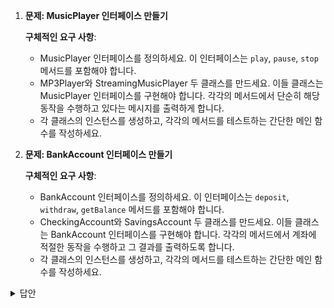 
1. **문제: MusicPlayer 인터페이스 만들기**

    **구체적인 요구 사항**:
    - MusicPlayer 인터페이스를 정의하세요. 이 인터페이스는 `play`, `pause`, `stop` 메서드를 포함해야 합니다.
    - MP3Player와 StreamingMusicPlayer 두 클래스를 만드세요. 이들 클래스는 MusicPlayer 인터페이스를 구현해야 합니다. 각각의 메서드에서 단순히 해당 동작을 수행하고 있다는 메시지를 출력하게 합니다.
    - 각 클래스의 인스턴스를 생성하고, 각각의 메서드를 테스트하는 간단한 메인 함수를 작성하세요.

2. **문제: BankAccount 인터페이스 만들기**

    **구체적인 요구 사항**:
    - BankAccount 인터페이스를 정의하세요. 이 인터페이스는 `deposit`, `withdraw`, `getBalance` 메서드를 포함해야 합니다.
    - CheckingAccount와 SavingsAccount 두 클래스를 만드세요. 이들 클래스는 BankAccount 인터페이스를 구현해야 합니다. 각각의 메서드에서 계좌에 적절한 동작을 수행하고 그 결과를 출력하도록 합니다.
    - 각 클래스의 인스턴스를 생성하고, 각각의 메서드를 테스트하는 간단한 메인 함수를 작성하세요.

<details>
<summary>
답안
</summary>


1. **MusicPlayer 인터페이스와 구현체 만들기**

```java
// MusicPlayer 인터페이스 정의
interface MusicPlayer {
    void play();
    void pause();
    void stop();
}

// MP3Player 클래스 정의
class MP3Player implements MusicPlayer {
    public void play() {
        System.out.println("MP3Player is playing music.");
    }
    public void pause() {
        System.out.println("MP3Player has paused music.");
    }
    public void stop() {
        System.out.println("MP3Player has stopped music.");
    }
}

// StreamingMusicPlayer 클래스 정의
class StreamingMusicPlayer implements MusicPlayer {
    public void play() {
        System.out.println("StreamingMusicPlayer is playing music.");
    }
    public void pause() {
        System.out.println("StreamingMusicPlayer has paused music.");
    }
    public void stop() {
        System.out.println("StreamingMusicPlayer has stopped music.");
    }
}

// 메인 함수
public class Main {
    public static void main(String[] args) {
        MusicPlayer mp3Player = new MP3Player();
        MusicPlayer streamingMusicPlayer = new StreamingMusicPlayer();

        mp3Player.play();
        mp3Player.pause();
        mp3Player.stop();

        streamingMusicPlayer.play();
        streamingMusicPlayer.pause();
        streamingMusicPlayer.stop();
    }
}
```

2. **BankAccount 인터페이스와 구현체 만들기**

```java
// BankAccount 인터페이스 정의
interface BankAccount {
    void deposit(double amount);
    void withdraw(double amount);
    double getBalance();
}

// CheckingAccount 클래스 정의
class CheckingAccount implements BankAccount {
    private double balance = 0.0;

    public void deposit(double amount) {
        balance += amount;
        System.out.println("Depos

ited " + amount + ". Balance is now " + balance);
    }
    
    public void withdraw(double amount) {
        if (balance >= amount) {
            balance -= amount;
            System.out.println("Withdrew " + amount + ". Balance is now " + balance);
        } else {
            System.out.println("Not enough funds to withdraw " + amount + ".");
        }
    }

    public double getBalance() {
        System.out.println("CheckingAccount balance is " + balance);
        return balance;
    }
}

// SavingsAccount 클래스 정의
class SavingsAccount implements BankAccount {
    private double balance = 0.0;

    public void deposit(double amount) {
        balance += amount;
        System.out.println("Deposited " + amount + ". Balance is now " + balance);
    }
    
    public void withdraw(double amount) {
        if (balance >= amount) {
            balance -= amount;
            System.out.println("Withdrew " + amount + ". Balance is now " + balance);
        } else {
            System.out.println("Not enough funds to withdraw " + amount + ".");
        }
    }

    public double getBalance() {
        System.out.println("SavingsAccount balance is " + balance);
        return balance;
    }
}

// 메인 함수
public class Main {
    public static void main(String[] args) {
        BankAccount checkingAccount = new CheckingAccount();
        BankAccount savingsAccount = new SavingsAccount();

        checkingAccount.deposit(500.0);
        checkingAccount.withdraw(200.0);
        checkingAccount.getBalance();

        savingsAccount.deposit(1000.0);
        savingsAccount.withdraw(300.0);
        savingsAccount.getBalance();
    }
}
```

</details>